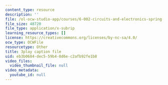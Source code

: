 ```yaml
---
content_type: resource
description: ''
file: /ol-ocw-studio-app/courses/6-002-circuits-and-electronics-spring-2007/eb3b0684dec559b48d6ec2afb92fe1b8_WT-qzgaKeGI.vtt
file_size: 48720
file_type: application/x-subrip
learning_resource_types: []
license: https://creativecommons.org/licenses/by-nc-sa/4.0/
ocw_type: OCWFile
resourcetype: Other
title: 3play caption file
uid: eb3b0684-dec5-59b4-8d6e-c2afb92fe1b8
video_files:
  video_thumbnail_file: null
video_metadata:
  youtube_id: null
---
```

